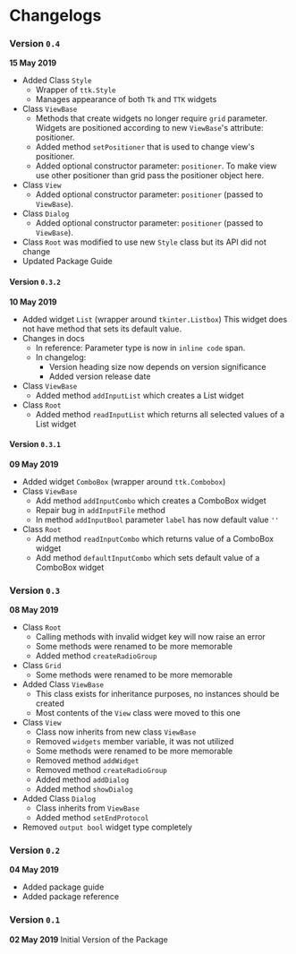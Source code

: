 # Changelogs

### Version `0.4`
**15 May 2019**
- Added Class `Style`
    - Wrapper of `ttk.Style`
    - Manages appearance of both `Tk` and `TTK` widgets
- Class `ViewBase`
    - Methods that create widgets no longer require `grid` parameter.
        Widgets are positioned according to new `ViewBase`'s attribute: positioner.
    - Added method `setPositioner` that is used to change view's positioner.
    - Added optional constructor parameter: `positioner`.
        To make view use other positioner than grid pass the positioner object here.
- Class `View`
    - Added optional constructor parameter: `positioner` (passed to `ViewBase`).
- Class `Dialog`
    - Added optional constructor parameter: `positioner` (passed to `ViewBase`).
- Class `Root` was modified to use new `Style` class but its API did not change
- Updated Package Guide

#### Version `0.3.2`
**10 May 2019**
- Added widget `List` (wrapper around `tkinter.Listbox`)
This widget does not have method that sets its default value.
- Changes in docs
    - In reference: Parameter type is now in `inline code` span.
    - In changelog:
        - Version heading size now depends on version significance
        - Added version release date
- Class `ViewBase`
    - Added method `addInputList` which creates a List widget
- Class `Root`
    - Added method `readInputList` which returns all selected values of a List widget

#### Version `0.3.1`
**09 May 2019**
- Added widget `ComboBox` (wrapper around `ttk.Combobox`)
- Class `ViewBase`
    - Add method `addInputCombo` which creates a ComboBox widget
    - Repair bug in `addInputFile` method
    - In method `addInputBool` parameter `label` has now default value `''`
- Class `Root`
    - Add method `readInputCombo` which returns value of a ComboBox widget
    - Add method `defaultInputCombo` which sets default value of a ComboBox widget

### Version `0.3`
**08 May 2019**
- Class `Root`
    - Calling methods with invalid widget key will now raise an error
    - Some methods were renamed to be more memorable
    - Added method `createRadioGroup`
- Class `Grid`
    - Some methods were renamed to be more memorable
- Added Class `ViewBase`
    - This class exists for inheritance purposes, no instances should be created
    - Most contents of the `View` class were moved to this one
- Class `View`
    - Class now inherits from new class `ViewBase`
    - Removed `widgets` member variable, it was not utilized
    - Some methods were renamed to be more memorable
    - Removed method `addWidget`
    - Removed method `createRadioGroup`
    - Added method `addDialog`
    - Added method `showDialog`
- Added Class `Dialog`
    - Class inherits from `ViewBase`
    - Added method `setEndProtocol`
- Removed `output bool` widget type completely

### Version `0.2`
**04 May 2019**
- Added package guide
- Added package reference

### Version `0.1`
**02 May 2019**
Initial Version of the Package
